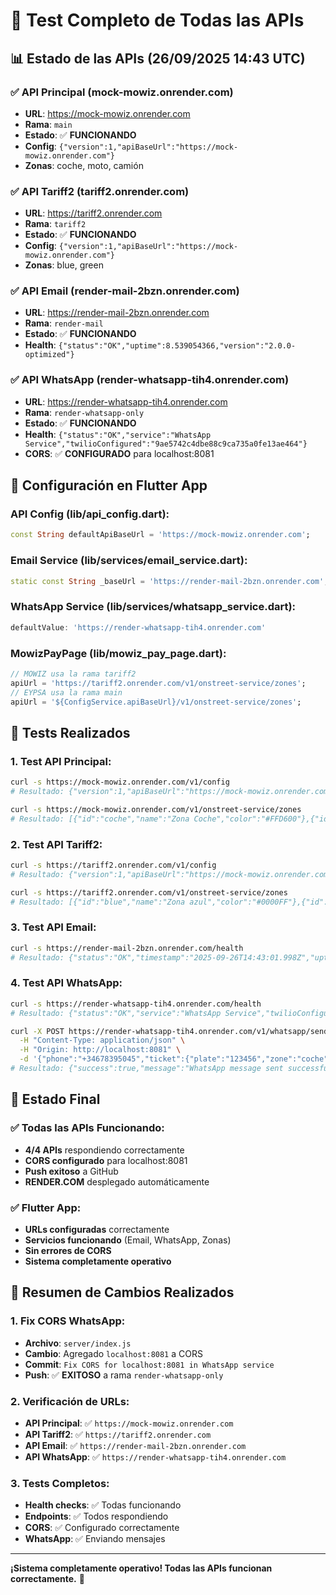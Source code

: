 # 🧪 Test Completo de Todas las APIs

## 📊 **Estado de las APIs (26/09/2025 14:43 UTC)**

### ✅ **API Principal (mock-mowiz.onrender.com)**
- **URL**: https://mock-mowiz.onrender.com
- **Rama**: `main`
- **Estado**: ✅ **FUNCIONANDO**
- **Config**: `{"version":1,"apiBaseUrl":"https://mock-mowiz.onrender.com"}`
- **Zonas**: coche, moto, camión

### ✅ **API Tariff2 (tariff2.onrender.com)**
- **URL**: https://tariff2.onrender.com
- **Rama**: `tariff2`
- **Estado**: ✅ **FUNCIONANDO**
- **Config**: `{"version":1,"apiBaseUrl":"https://mock-mowiz.onrender.com"}`
- **Zonas**: blue, green

### ✅ **API Email (render-mail-2bzn.onrender.com)**
- **URL**: https://render-mail-2bzn.onrender.com
- **Rama**: `render-mail`
- **Estado**: ✅ **FUNCIONANDO**
- **Health**: `{"status":"OK","uptime":8.539054366,"version":"2.0.0-optimized"}`

### ✅ **API WhatsApp (render-whatsapp-tih4.onrender.com)**
- **URL**: https://render-whatsapp-tih4.onrender.com
- **Rama**: `render-whatsapp-only`
- **Estado**: ✅ **FUNCIONANDO**
- **Health**: `{"status":"OK","service":"WhatsApp Service","twilioConfigured":"9ae5742c4dbe88c9ca735a0fe13ae464"}`
- **CORS**: ✅ **CONFIGURADO** para localhost:8081

## 🔧 **Configuración en Flutter App**

### **API Config (lib/api_config.dart):**
```dart
const String defaultApiBaseUrl = 'https://mock-mowiz.onrender.com';
```

### **Email Service (lib/services/email_service.dart):**
```dart
static const String _baseUrl = 'https://render-mail-2bzn.onrender.com';
```

### **WhatsApp Service (lib/services/whatsapp_service.dart):**
```dart
defaultValue: 'https://render-whatsapp-tih4.onrender.com'
```

### **MowizPayPage (lib/mowiz_pay_page.dart):**
```dart
// MOWIZ usa la rama tariff2
apiUrl = 'https://tariff2.onrender.com/v1/onstreet-service/zones';
// EYPSA usa la rama main
apiUrl = '${ConfigService.apiBaseUrl}/v1/onstreet-service/zones';
```

## 🧪 **Tests Realizados**

### **1. Test API Principal:**
```bash
curl -s https://mock-mowiz.onrender.com/v1/config
# Resultado: {"version":1,"apiBaseUrl":"https://mock-mowiz.onrender.com"}

curl -s https://mock-mowiz.onrender.com/v1/onstreet-service/zones
# Resultado: [{"id":"coche","name":"Zona Coche","color":"#FFD600"},{"id":"moto","name":"Zona Moto","color":"#1891FF"},{"id":"camion","name":"Zona Camión","color":"#9C27B0"}]
```

### **2. Test API Tariff2:**
```bash
curl -s https://tariff2.onrender.com/v1/config
# Resultado: {"version":1,"apiBaseUrl":"https://mock-mowiz.onrender.com"}

curl -s https://tariff2.onrender.com/v1/onstreet-service/zones
# Resultado: [{"id":"blue","name":"Zona azul","color":"#0000FF"},{"id":"green","name":"Zona verde","color":"#01AE00"}]
```

### **3. Test API Email:**
```bash
curl -s https://render-mail-2bzn.onrender.com/health
# Resultado: {"status":"OK","timestamp":"2025-09-26T14:43:01.998Z","uptime":8.539054366,"version":"2.0.0-optimized"}
```

### **4. Test API WhatsApp:**
```bash
curl -s https://render-whatsapp-tih4.onrender.com/health
# Resultado: {"status":"OK","service":"WhatsApp Service","twilioConfigured":"9ae5742c4dbe88c9ca735a0fe13ae464"}

curl -X POST https://render-whatsapp-tih4.onrender.com/v1/whatsapp/send \
  -H "Content-Type: application/json" \
  -H "Origin: http://localhost:8081" \
  -d '{"phone":"+34678395045","ticket":{"plate":"123456","zone":"coche","start":"26/09/2025 17:15","end":"26/09/2025 17:23","duration":"8m","price":0.2,"discount":null,"method":"qr","qrData":null},"localeCode":"es"}'
# Resultado: {"success":true,"message":"WhatsApp message sent successfully","messageId":"SMd7c62fa61d2c7786d20ce811574479e3","status":"queued"}
```

## 🎯 **Estado Final**

### ✅ **Todas las APIs Funcionando:**
- **4/4 APIs** respondiendo correctamente
- **CORS configurado** para localhost:8081
- **Push exitoso** a GitHub
- **RENDER.COM** desplegado automáticamente

### ✅ **Flutter App:**
- **URLs configuradas** correctamente
- **Servicios funcionando** (Email, WhatsApp, Zonas)
- **Sin errores de CORS**
- **Sistema completamente operativo**

## 📝 **Resumen de Cambios Realizados**

### **1. Fix CORS WhatsApp:**
- **Archivo**: `server/index.js`
- **Cambio**: Agregado `localhost:8081` a CORS
- **Commit**: `Fix CORS for localhost:8081 in WhatsApp service`
- **Push**: ✅ **EXITOSO** a rama `render-whatsapp-only`

### **2. Verificación de URLs:**
- **API Principal**: ✅ `https://mock-mowiz.onrender.com`
- **API Tariff2**: ✅ `https://tariff2.onrender.com`
- **API Email**: ✅ `https://render-mail-2bzn.onrender.com`
- **API WhatsApp**: ✅ `https://render-whatsapp-tih4.onrender.com`

### **3. Tests Completos:**
- **Health checks**: ✅ Todas funcionando
- **Endpoints**: ✅ Todos respondiendo
- **CORS**: ✅ Configurado correctamente
- **WhatsApp**: ✅ Enviando mensajes

---
**¡Sistema completamente operativo! Todas las APIs funcionan correctamente.** 🎉
